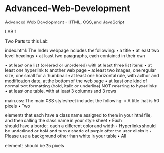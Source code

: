 # Advanced-Web-Development
Advanced Web Development - HTML, CSS, and JavaScript

LAB 1

Two Parts to this Lab: 

index.html:
The Index webpage includes the following: 
  •	a title 
  •	at least two level headings 
  •	at least two paragraphs, each contained in their own <div>
  •	at least one list (ordered or unordered) with at least three list items 
  •	at least one hyperlink to another web page 
  •	at least two images, one regular size, one small for a thumbnail 
  •	at least one horizontal rule, with author and modification date, at the bottom of the web page 
  •	at least one kind of normal text formatting (bold, italic or underline) NOT referring to  hyperlinks
  •	at least one table, with at least 3 columns and 3 rows 


main.css:
The main CSS stylesheet includes the following:
  •	A title that is 50 pixels
  •	Two <div> elements that each have a class name assigned to them in your html file, and then calling the class name in your style sheet
  •	Each <div> should have a border, each a different color and width
  •	Hyperlinks should be underlined or bold and turn a shade of purple after the user clicks it 
  •	Please use a background other than white in your table
  •	All <p> elements should be 25 pixels
